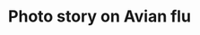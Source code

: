 ---
layout: post
title: 'Photo story on Avian flu'
category: top-stories
image: true
hl-desc: "DENR's Cora Colarines (extreme right) explains during the Kapihan sa PIA the country's wetlands and the migration of birds from the north. Migratory birds stopping by Candaba in Pampanga could pick up the bird flu virus and carry it to Bohol, she warned. Others in photo are Provincial Veterinarian Stella Lapez (third from left). (PIABohol)"
archive: true
dated: Aug 20 - 26, 2017
---